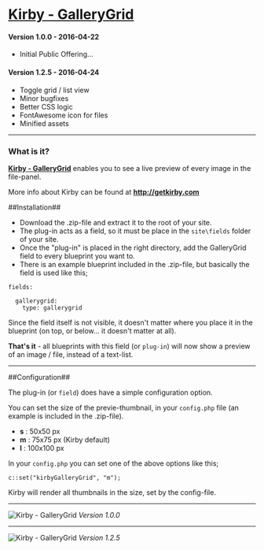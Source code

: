 # [Kirby - GalleryGrid](https://github.com/1n3JgKl9pQ6cUMrW/Kirby-GalleryGrid)

#### Version 1.0.0 - 2016-04-22
- Initial Public Offering...

#### Version 1.2.5 - 2016-04-24
- Toggle grid / list view
- Minor bugfixes
- Better CSS logic
- FontAwesome icon for files
- Minified assets

****

### What is it?

**[Kirby - GalleryGrid](https://github.com/1n3JgKl9pQ6cUMrW/Kirby-GalleryGrid)** enables you to see a live preview of every image in the file-panel.

More info about Kirby can be found at **http://getkirby.com**

##Installation##

- Download the .zip-file and extract it to the root of your site.
- The plug-in acts as a field, so it must be place in the ```site\fields``` folder of your site.
- Once the "plug-in" is placed in the right directory, add the GalleryGrid field to every blueprint you want to.
- There is an example blueprint included in the .zip-file, but basically the field is used like this;

```
fields:

  gallerygrid:
    type: gallerygrid
```

Since the field itself is not visible, it doesn't matter where you place it in the blueprint (on top, or below... it doesn't matter at all).

**That's it** - all blueprints with this field (or ```plug-in```) will now show a preview of an image / file, instead of a text-list.

****

##Configuration##

The plug-in (or ```field```) does have a simple configuration option.

You can set the size of the previe-thumbnail, in your ```config.php``` file (an example is included in the .zip-file).

- **s** : 50x50 px
- **m** : 75x75 px (Kirby default)
- **l** : 100x100 px

In your ```config.php``` you can set one of the above options like this;

```c::set("kirbyGalleryGrid", "m");```

Kirby will render all thumbnails in the size, set by the config-file.

****

![Kirby - GalleryGrid](kirby-gallerygrid_v100.gif "Kirby - GalleryGrid")
*Version 1.0.0*

---

![Kirby - GalleryGrid](kirby-gallerygrid_v125.gif "Kirby - GalleryGrid")
*Version 1.2.5*